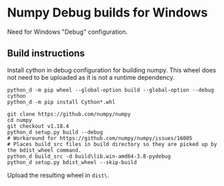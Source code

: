 # Numpy Debug builds for Windows

Need for Windows "Debug" configuration.

## Build instructions


Install cython in debug configuration for building numpy.
This wheel does not need to be uploaded as it is not a runtime dependency.

```
python_d -m pip wheel --global-option build --global-option --debug cython
python_d -m pip install Cython*.whl
```

```
git clone https://github.com/numpy/numpy
cd numpy
git checkout v1.18.4
python_d setup.py build --debug
# Workaround for https://github.com/numpy/numpy/issues/16005
# Places build_src files in build directory so they are picked up by the bdist_wheel command.
python_d build_src -d build\lib.win-amd64-3.8-pydebug
python_d setup.py bdist_wheel --skip-build
```

Upload the resulting wheel in `dist\`.
